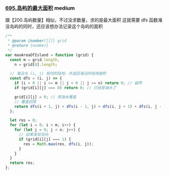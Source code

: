 ### [695.岛屿的最大面积](https://leetcode.cn/problems/max-area-of-island/) <Badge type="warning">medium</Badge>

跟【200.岛屿数量】相似，不过没求数量，求的是最大面积
这就需要 dfs 函数淹没岛屿的同时，还应该想办法记录这个岛屿的面积

```js
/**
 * @param {number[][]} grid
 * @return {number}
 */
var maxAreaOfIsland = function (grid) {
  const m = grid.length,
    n = grid[0].length;

  // 淹没与 (i, j) 相邻的陆地，并返回淹没的陆地面积
  const dfs = (i, j) => {
    if (i < 0 || i >= m || j < 0 || j >= n) return 0; // 越界
    if (grid[i][j] === 0) return 0; // 已经是海水了

    grid[i][j] = 0; // 用海水覆盖
    // 覆盖四周
    return dfs(i + 1, j) + dfs(i - 1, j) + dfs(i, j + 1) + dfs(i, j - 1) + 1;
  };

  let res = 0;
  for (let i = 0; i < m; i++) {
    for (let j = 0; j < n; j++) {
      // 如果发现岛屿
      if (grid[i][j] === 1) {
        res = Math.max(res, dfs(i, j));
      }
    }
  }
  return res;
};
```
